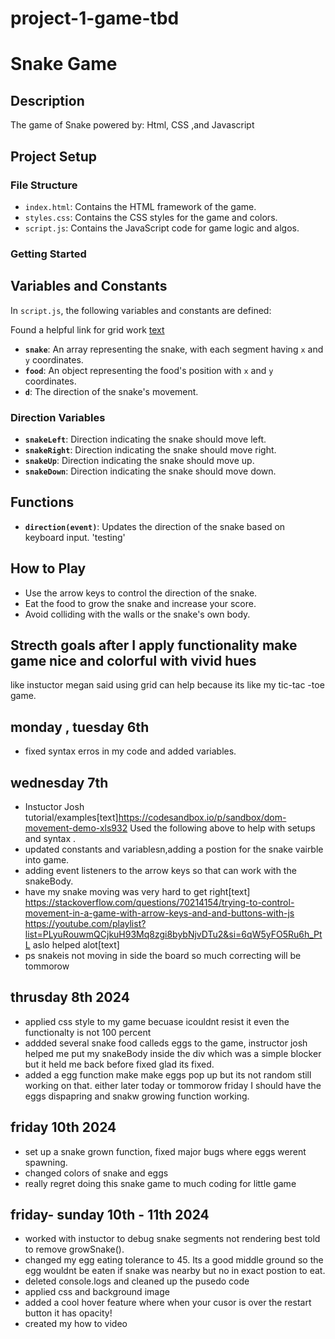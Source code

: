 
# project-1-game-tbd

# Snake Game

## Description

The game of Snake powered by: Html, CSS ,and Javascript

## Project Setup

### File Structure

- `index.html`: Contains the HTML framework of the game.
- `styles.css`: Contains the CSS styles for the game and colors.
- `script.js`: Contains the JavaScript code for game logic and algos.

### Getting Started



## Variables and Constants

In `script.js`, the following variables and constants are defined:

Found a helpful link for grid work [text](https://pinnguaq.com/learn/x-y-hide-and-seek-game/)
- **`snake`**: An array representing the snake, with each segment having `x` and `y` coordinates.  
- **`food`**: An object representing the food's position with `x` and `y` coordinates.
- **`d`**: The direction of the snake's movement.

### Direction Variables

- **`snakeLeft`**: Direction indicating the snake should move left.
- **`snakeRight`**: Direction indicating the snake should move right.
- **`snakeUp`**: Direction indicating the snake should move up.
- **`snakeDown`**: Direction indicating the snake should move down.

## Functions

- **`direction(event)`**: Updates the direction of the snake based on keyboard input.
'testing'


## How to Play

- Use the arrow keys to control the direction of the snake.
- Eat the food to grow the snake and increase your score.
- Avoid colliding with the walls or the snake's own body.

## Strecth goals after I apply functionality make game nice and colorful with vivid hues
like instuctor megan said using grid can  help because its like my tic-tac -toe game.

## monday , tuesday 6th
- fixed syntax erros in my code and added variables.

## wednesday 7th

- Instuctor Josh tutorial/examples[text]https://codesandbox.io/p/sandbox/dom-movement-demo-xls932
Used the following above to help with setups and syntax .
- updated constants and variablesn,adding a postion for the snake vairble into game.
- adding event listeners to the arrow keys so that can work with the snakeBody.
- have my snake moving was very hard to get right[text] https://stackoverflow.com/questions/70214154/trying-to-control-movement-in-a-game-with-arrow-keys-and-and-buttons-with-js
https://youtube.com/playlist?list=PLyuRouwmQCjkuH93Mq8zgi8bybNjvDTu2&si=6qW5yFO5Ru6h_PtL aslo helped alot[text]
- ps snakeis not moving in side the board so much correcting will be tommorow

## thrusday 8th 2024
- applied css style to my game becuase icouldnt resist it even the functionalty is not 100 percent
- addded several snake food calleds eggs to the game, instructor josh helped me put my snakeBody inside the div which was a simple blocker but it held me back before fixed glad its fixed.
- added a egg function make make eggs pop up but its not random still working on that. either later today or tommorow friday I should have the eggs dispapring and snakw growing function working.

## friday 10th 2024
- set up a snake grown function, fixed major bugs where eggs werent spawning.
- changed colors of snake and eggs
- really regret doing this snake game to much coding for little game

## friday- sunday 10th - 11th 2024
- worked with instuctor to debug snake segments not rendering best told to remove growSnake().
- changed my egg eating tolerance to 45. Its a good middle ground so the egg wouldnt be eaten if snake was nearby but no in exact postion to eat.
- deleted console.logs and cleaned up the pusedo code 
- applied css and background image
- added a cool hover feature where when your cusor is over the restart button it has opacity!
- created my how to video